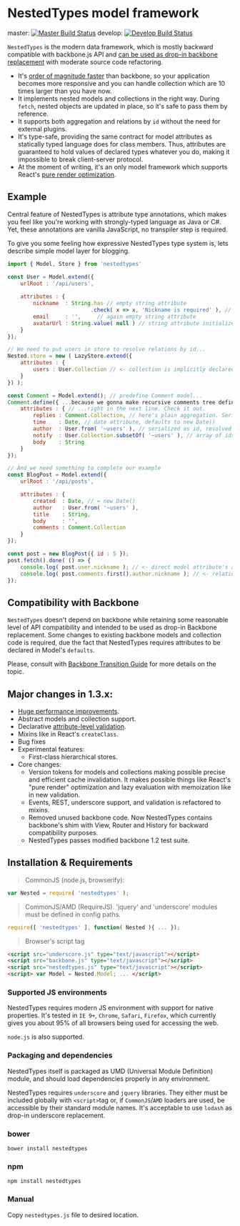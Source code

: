 # NestedTypes model framework

master: [![Master Build Status](https://travis-ci.org/Volicon/backbone.nestedTypes.svg?branch=master)](https://travis-ci.org/Volicon/backbone.nestedTypes)
develop: [![Develop Build Status](https://travis-ci.org/Volicon/backbone.nestedTypes.svg?branch=develop)](https://travis-ci.org/Volicon/backbone.nestedTypes)

`NestedTypes` is the modern data framework, which is mostly backward compatible with backbone.js API and [can be used as 
drop-in backbone replacement](/docs/BackboneTransitionGuide.md) with moderate source code refactoring.

- It's [order of magnitude faster](http://slides.com/vladbalin/performance#/) than backbone, so your application becomes more responsive and you can handle collection which are 10 times larger than you have now.
- It implements nested models and collections in the right way. During `fetch`, nested objects are updated in place, so it's safe to pass them by reference.
- It supports both aggregation and relations by `id` without the need for external plugins.
- It's type-safe, providing the same contract for model attributes as statically typed language does for class members. Thus, 
	    attributes are guaranteed to hold values of declared types whatever you do, making it impossible to break client-server protocol. 
- At the moment of writing, it's an only model framework which supports React's [pure render optimization](https://github.com/Volicon/NestedReact/tree/develop#props-specs-and-pure-render-optimization). 

## Example

Central feature of NestedTypes is attribute type annotations, which makes you feel like you're working with strongly-typed language as Java or C#.
Yet, these annotations are vanilla JavaScript, no transpiler step is required.

To give you some feeling how expressive NestedTypes type system is, lets describe simple model layer for blogging.

```javascript
import { Model, Store } from 'nestedtypes'

const User = Model.extend({
    urlRoot : '/api/users',
    
    attributes : {
        nickname  : String.has // empty string attribute
                          .check( x => x, 'Nickname is required' ), // with simple validator 
        email     : '',     // again empty string attribute
        avatarUrl : String.value( null ) // string attribute initialized with null
    }
});

// We need to put users in store to resolve relations by id...
Nested.store = new ( LazyStore.extend({
    attributes : {
        users : User.Collection // <- collection is implicitly declared
    }
}) );

const Comment = Model.extend(); // predefine Comment model...
Comment.define({ ...because we gonna make recursive comments tree definition... 
    attributes : { // ...right in the next line. Check it out.
        replies : Comment.Collection, // here's plain aggregation. Serialized as nested JSON. 
        time    : Date, // date attribute, defaults to new Date()
        author  : User.from( '~users' ), // serialized as id, resolved with Nested.store.users
        notify  : User.Collection.subsetOf( '~users' ), // array of ids, resolved with Nested.store.users
        body    : String
    }
});

// And we need something to complete our example
const BlogPost = Model.extend({
    urlRoot : '/api/posts',

    attributes : {
        created  : Date, // = new Date()
        author   : User.from( '~users' ),
        title    : String,
        body     : '',     
        comments : Comment.Collection
    }
});

const post = new BlogPost({ id : 5 });
post.fetch().done( () => {
    console.log( post.user.nickname ); // <- direct model attribute's access 
    console.log( post.comments.first().author.nickname ); // <- relations traversed as regular nested models and collections. 
});
```

## Compatibility with Backbone

`NestedTypes` doesn't depend on backbone while retaining some reasonable level of API compatibility and intended to be used as drop-in Backbone
replacement. Some changes to existing backbone models and collection code is required, due the fact that
NestedTypes requires attributes to be declared in Model's `defaults`.

Please, consult with [Backbone Transition Guide](/docs/BackboneTransitionGuide.md) for more details on the topic.

## Major changes in 1.3.x:

- [Huge performance improvements](http://slides.com/vladbalin/performance#/).
- Abstract models and collection support.
- Declarative [attribute-level validation](http://slides.com/vladbalin/deck#/).
- Mixins like in React's `createClass`.
- Bug fixes
- Experimental features:
    - First-class hierarchical stores.
- Core changes:
    - Version tokens for models and collections making possible precise and efficient cache invalidation. 
        It makes possible things like React's "pure render" optimization and lazy evaluation with memoization like in new validation.
    - Events, REST, underscore support, and validation is refactored to mixins.
    - Removed unused backbone code. Now NestedTypes contains backbone's shim with View, Router and History for backward compatibility purposes.
    - NestedTypes passes modified backbone 1.2 test suite.

## Installation & Requirements

> CommonJS (node.js, browserify):

```javascript
var Nested = require( 'nestedtypes' );
```

> CommonJS/AMD (RequireJS).
> 'jquery' and 'underscore' modules must be defined in config paths.

```javascript
require([ 'nestedtypes' ], function( Nested ){ ... });
```

> Browser's script tag

```html
<script src="underscore.js" type="text/javascript"></script>
<script src="backbone.js" type="text/javascript"></script>
<script src="nestedtypes.js" type="text/javascript"></script>
<script> var Model = Nested.Model; ... </script>
```

### Supported JS environments
NestedTypes requires modern JS environment with support for native properties.
It's tested in `IE 9+`, `Chrome`, `Safari`, `Firefox`, which currently gives you about 95%
of all browsers being used for accessing the web.

`node.js` is also supported.

### Packaging and dependencies

NestedTypes itself is packaged as UMD (Universal Module Definition) module, and should load dependencies properly in any environment.

NestedTypes requires `underscore` and `jquery` libraries. They either must be included globally with `<script>`tag or, if `CommonJS`/`AMD` loaders are used, be accessible by their standard module names.
It's acceptable to use `lodash` as drop-in underscore replacement.

### bower

`bower install nestedtypes`

### npm

`npm install nestedtypes`

### Manual
Copy `nestedtypes.js` file to desired location.

